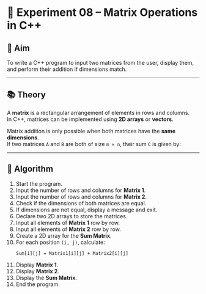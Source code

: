 # 🧮 Experiment 08 – Matrix Operations in C++

## 🎯 Aim  
To write a C++ program to input two matrices from the user, display them, and perform their addition if dimensions match.

---

## 📚 Theory  

A **matrix** is a rectangular arrangement of elements in rows and columns.  
In C++, matrices can be implemented using **2D arrays** or **vectors**.  

Matrix addition is only possible when both matrices have the **same dimensions**.  
If two matrices `A` and `B` are both of size `m × n`, their sum `C` is given by:  


---

## 🔄 Algorithm  

1. Start the program.  
2. Input the number of rows and columns for **Matrix 1**.  
3. Input the number of rows and columns for **Matrix 2**.  
4. Check if the dimensions of both matrices are equal.  
5. If dimensions are not equal, display a message and exit.  
6. Declare two 2D arrays to store the matrices.  
7. Input all elements of **Matrix 1** row by row.  
8. Input all elements of **Matrix 2** row by row.  
9. Create a 2D array for the **Sum Matrix**.  
10. For each position `(i, j)`, calculate:  
    ```
    Sum[i][j] = Matrix1[i][j] + Matrix2[i][j]
    ```  
11. Display **Matrix 1**.  
12. Display **Matrix 2**.  
13. Display the **Sum Matrix**.  
14. End the program.  





